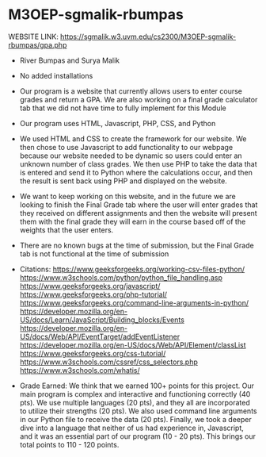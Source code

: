 # M3OEP-sgmalik-rbumpas

WEBSITE LINK: https://sgmalik.w3.uvm.edu/cs2300/M3OEP-sgmalik-rbumpas/gpa.php

- River Bumpas and Surya Malik
- No added installations
- Our program is a website that currently allows users to enter course grades and return a GPA. We are also working on a final grade calculator tab that we did not have time to fully implement for this Module
- Our program uses HTML, Javascript, PHP, CSS, and Python
- We used HTML and CSS to create the framework for our website. We then chose to use Javascript to add functionality to our webpage because our website needed to be dynamic so users could enter an unknown number of class grades. We then use PHP to take the data that is entered and send it to Python where the calculations occur, and then the result is sent back using PHP and displayed on the website. 
- We want to keep working on this website, and in the future we are looking to finish the Final Grade tab where the user will enter grades that they received on different assignments and then the website will present them with the final grade they will earn in the course based off of the weights that the user enters.
- There are no known bugs at the time of submission, but the Final Grade tab is not functional at the time of submission
- Citations:
https://www.geeksforgeeks.org/working-csv-files-python/
https://www.w3schools.com/python/python_file_handling.asp  
https://www.geeksforgeeks.org/javascript/  
https://www.geeksforgeeks.org/php-tutorial/  
https://www.geeksforgeeks.org/command-line-arguments-in-python/  
https://developer.mozilla.org/en-US/docs/Learn/JavaScript/Building_blocks/Events  
https://developer.mozilla.org/en-US/docs/Web/API/EventTarget/addEventListener  
https://developer.mozilla.org/en-US/docs/Web/API/Element/classList  
https://www.geeksforgeeks.org/css-tutorial/  
https://www.w3schools.com/cssref/css_selectors.php  
https://www.w3schools.com/whatis/  

- Grade Earned: We think that we earned 100+ points for this project. Our main program is complex and interactive and functioning correctly (40 pts). We use multiple languages (20 pts), and they all are incorporated to utilize their strengths (20 pts). We also used command line arguments in our Python file to receive the data (20 pts). Finally, we took a deeper dive into a language that neither of us had experience in, Javascript, and it was an essential part of our program (10 - 20 pts). This brings our total points to 110 - 120 points. 

